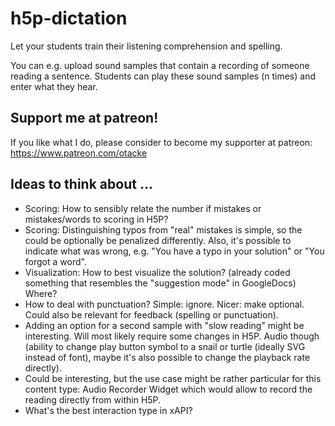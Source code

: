 # h5p-dictation
Let your students train their listening comprehension and spelling.

You can e.g. upload sound samples that contain a recording of someone reading a sentence. Students can play these sound samples (n times) and enter what they hear.

## Support me at patreon!
If you like what I do, please consider to become my supporter at patreon: https://www.patreon.com/otacke

## Ideas to think about ...
- Scoring: How to sensibly relate the number if mistakes or mistakes/words to scoring in H5P?
- Scoring: Distinguishing typos from "real" mistakes is simple, so the could be optionally be penalized differently. Also, it's possible to indicate what was wrong, e.g. "You have a typo in your solution" or "You forgot a word".
- Visualization: How to best visualize the solution? (already coded something that resembles the "suggestion mode" in GoogleDocs) Where?
- How to deal with punctuation? Simple: ignore. Nicer: make optional. Could also be relevant for feedback (spelling or punctuation).
- Adding an option for a second sample with "slow reading" might be interesting. Will most likely require some changes in H5P. Audio though (ability to change play button symbol to a snail or turtle (ideally SVG instead of font), maybe it's also possible to change the playback rate directly).
- Could be interesting, but the use case might be rather particular for this content type: Audio Recorder Widget which would allow to record the reading directly from within H5P.
- What's the best interaction type in xAPI?
